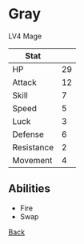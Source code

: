 # Gray

LV4 Mage

| Stat       | <!-- --> |
| ---------- | -------- |
| HP         | 29       |
| Attack     | 12       |
| Skill      | 7        |
| Speed      | 5        |
| Luck       | 3        |
| Defense    | 6        |
| Resistance | 2        |
| Movement   | 4        |

## Abilities

- Fire
- Swap

[Back](README.md)
